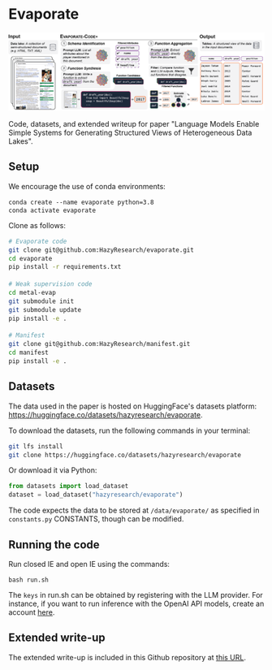 # Evaporate

<div align="center">
    <img src="assets/banner.png" alt="Evaporate diagram"/>
</div>

Code, datasets, and extended writeup for paper "Language Models Enable Simple Systems for Generating Structured Views of Heterogeneous Data Lakes". 

## Setup

We encourage the use of conda environments:
```
conda create --name evaporate python=3.8
conda activate evaporate
```

Clone as follows:
```bash
# Evaporate code
git clone git@github.com:HazyResearch/evaporate.git
cd evaporate
pip install -r requirements.txt

# Weak supervision code
cd metal-evap
git submodule init
git submodule update
pip install -e .

# Manifest 
git clone git@github.com:HazyResearch/manifest.git
cd manifest
pip install -e .
```

## Datasets
The data used in the paper is hosted on HuggingFace's datasets platform: https://huggingface.co/datasets/hazyresearch/evaporate.

To download the datasets, run the following commands in your terminal:
```bash
git lfs install
git clone https://huggingface.co/datasets/hazyresearch/evaporate
```

Or download it via Python:
```python
from datasets import load_dataset
dataset = load_dataset("hazyresearch/evaporate")
```

The code expects the data to be stored at ``/data/evaporate/`` as specified in ``constants.py`` CONSTANTS, though can be modified.


## Running the code
Run closed IE and open IE using the commands:

```cd src/
bash run.sh
```

The ``keys`` in run.sh can be obtained by registering with the LLM provider. For instance, if you want to run inference with the OpenAI API models, create an account [here](https://openai.com/api/).


## Extended write-up
The extended write-up is included in this Github repository at [this URL](https://github.com/HazyResearch/evaporate/blob/main/technical-report.pdf).
